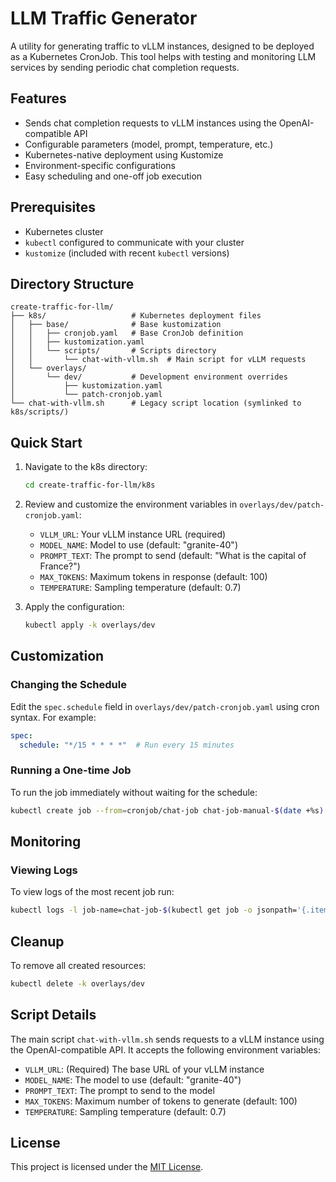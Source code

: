 # LLM Traffic Generator

A utility for generating traffic to vLLM instances, designed to be deployed as a Kubernetes CronJob. This tool helps with testing and monitoring LLM services by sending periodic chat completion requests.

## Features

- Sends chat completion requests to vLLM instances using the OpenAI-compatible API
- Configurable parameters (model, prompt, temperature, etc.)
- Kubernetes-native deployment using Kustomize
- Environment-specific configurations
- Easy scheduling and one-off job execution

## Prerequisites

- Kubernetes cluster
- `kubectl` configured to communicate with your cluster
- `kustomize` (included with recent `kubectl` versions)

## Directory Structure

```text
create-traffic-for-llm/
├── k8s/                   # Kubernetes deployment files
│   ├── base/              # Base kustomization
│   │   ├── cronjob.yaml   # Base CronJob definition
│   │   ├── kustomization.yaml
│   │   └── scripts/       # Scripts directory
│   │       └── chat-with-vllm.sh  # Main script for vLLM requests
│   └── overlays/
│       └── dev/           # Development environment overrides
│           ├── kustomization.yaml
│           └── patch-cronjob.yaml
└── chat-with-vllm.sh      # Legacy script location (symlinked to k8s/scripts/)
```

## Quick Start

1. Navigate to the k8s directory:

   ```bash
   cd create-traffic-for-llm/k8s
   ```

2. Review and customize the environment variables in `overlays/dev/patch-cronjob.yaml`:
   - `VLLM_URL`: Your vLLM instance URL (required)
   - `MODEL_NAME`: Model to use (default: "granite-40")
   - `PROMPT_TEXT`: The prompt to send (default: "What is the capital of France?")
   - `MAX_TOKENS`: Maximum tokens in response (default: 100)
   - `TEMPERATURE`: Sampling temperature (default: 0.7)

3. Apply the configuration:

   ```bash
   kubectl apply -k overlays/dev
   ```

## Customization

### Changing the Schedule

Edit the `spec.schedule` field in `overlays/dev/patch-cronjob.yaml` using cron syntax. For example:

```yaml
spec:
  schedule: "*/15 * * * *"  # Run every 15 minutes
```

### Running a One-time Job

To run the job immediately without waiting for the schedule:

```bash
kubectl create job --from=cronjob/chat-job chat-job-manual-$(date +%s)
```

## Monitoring

### Viewing Logs

To view logs of the most recent job run:

```bash
kubectl logs -l job-name=chat-job-$(kubectl get job -o jsonpath='{.items[?(@.metadata.ownerReferences[0].kind=="CronJob")].metadata.name}' --sort-by=.metadata.creationTimestamp | tail -n1)
```

## Cleanup

To remove all created resources:

```bash
kubectl delete -k overlays/dev
```

## Script Details

The main script `chat-with-vllm.sh` sends requests to a vLLM instance using the OpenAI-compatible API. It accepts the following environment variables:

- `VLLM_URL`: (Required) The base URL of your vLLM instance
- `MODEL_NAME`: The model to use (default: "granite-40")
- `PROMPT_TEXT`: The prompt to send to the model
- `MAX_TOKENS`: Maximum number of tokens to generate (default: 100)
- `TEMPERATURE`: Sampling temperature (default: 0.7)

## License

This project is licensed under the [MIT License](../LICENSE).
